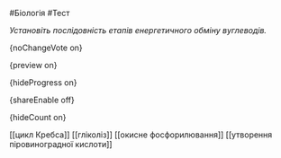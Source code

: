 #Біологія #Тест

*Установіть послідовність етапів енергетичного обміну вуглеводів.*

{noChangeVote on}

{preview on}

{hideProgress on}

{shareEnable off}

{hideCount on}

[[цикл Кребса]]
[[гліколіз]]
[[окисне фосфорилювання]]
[[утворення піровиноградної кислоти]]
